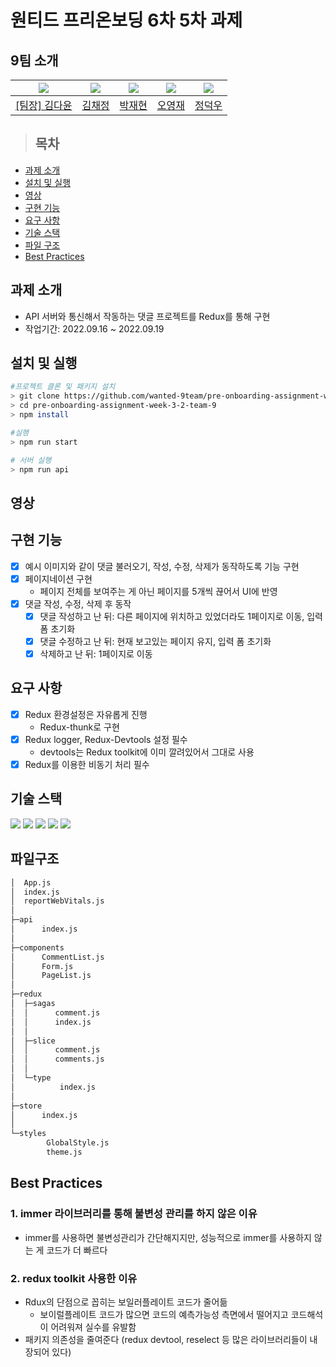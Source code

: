 # 원티드 프리온보딩 6차 5차 과제

## 9팀 소개

| <img src="https://avatars.githubusercontent.com/u/92010078?v=4"/> | <img src="https://avatars.githubusercontent.com/u/92101831?v=4"/> | <img src="https://avatars.githubusercontent.com/u/69101321?v=4"/> | <img src="https://avatars.githubusercontent.com/u/85508157?v=4"/> | <img src="https://avatars.githubusercontent.com/u/97271725?v=4"> |
| ----------------------------------------------------------------- | ----------------------------------------------------------------- | ----------------------------------------------------------------- | ----------------------------------------------------------------- | ---------------------------------------------------------------- |
| <a href="https://github.com/many-yun">[팀장] 김다윤</a>           | <a href="https://github.com/blcklamb">김채정</a>                  | <a href="https://github.com/jaehyeon74">박재현</a>                | <a href="https://github.com/sacultang">오영재</a>                 | <a href="https://github.com/jungdeokwoo">정덕우</a>              |

> ## 목차

- [과제 소개](#과제-소개)
- [설치 및 실행](#설치-및-실행)
- [영상](#영상)
- [구현 기능](#구현-기능)
- [요구 사항](#요구-사항)
- [기술 스택](#기술-스택)
- [파일 구조](#파일-구조)
- [Best Practices](#best-practices)

## 과제 소개

- API 서버와 통신해서 작동하는 댓글 프로젝트를 Redux를 통해 구현
- 작업기간: 2022.09.16 ~ 2022.09.19

## 설치 및 실행

```bash
#프로젝트 클론 및 패키지 설치
> git clone https://github.com/wanted-9team/pre-onboarding-assignment-week-3-2-team-9.git
> cd pre-onboarding-assignment-week-3-2-team-9
> npm install

#실행
> npm run start

# 서버 실행
> npm run api
```

## 영상

## 구현 기능

- [x] 예시 이미지와 같이 댓글 불러오기, 작성, 수정, 삭제가 동작하도록 기능 구현
- [x] 페이지네이션 구현
  - 페이지 전체를 보여주는 게 아닌 페이지를 5개씩 끊어서 UI에 반영
- [x] 댓글 작성, 수정, 삭제 후 동작
  - [x] 댓글 작성하고 난 뒤: 다른 페이지에 위치하고 있었더라도 1페이지로 이동, 입력 폼 초기화
  - [x] 댓글 수정하고 난 뒤: 현재 보고있는 페이지 유지, 입력 폼 초기화
  - [x] 삭제하고 난 뒤: 1페이지로 이동

## 요구 사항

- [x] Redux 환경설정은 자유롭게 진행
  - Redux-thunk로 구현
- [x] Redux logger, Redux-Devtools 설정 필수
  - devtools는 Redux toolkit에 이미 깔려있어서 그대로 사용
- [x] Redux를 이용한 비동기 처리 필수

## 기술 스택

<div>
<img src="https://img.shields.io/badge/React-61DAFB?style=for-the-badge&logo=react&logoColor=white"/>
<img src="https://img.shields.io/badge/Redux-764ABC?style=for-the-badge&logo=redux&logoColor=white"/>
<img src="https://img.shields.io/badge/Redux saga-999999?style=for-the-badge&logo=reduxsaga&logoColor=white"/>
<img src="https://img.shields.io/badge/JavaScript-F7DF1E?style=for-the-badge&logo=javascript&logoColor=white"/>
<img src="https://img.shields.io/badge/styled components-DB7093?style=for-the-badge&logo=styledcomponents&logoColor=white"/>
</div>

## 파일구조

```bash
│  App.js
│  index.js
│  reportWebVitals.js
│
├─api
│      index.js
│
├─components
│      CommentList.js
│      Form.js
│      PageList.js
│
├─redux
│  ├─sagas
│  │      comment.js
│  │      index.js
│  │
│  ├─slice
│  │      comment.js
│  │      comments.js
│  │
│  └─type
│          index.js
│
├─store
│      index.js
│
└─styles
        GlobalStyle.js
        theme.js
```

## Best Practices

### 1. immer 라이브러리를 통해 불변성 관리를 하지 않은 이유

- immer를 사용하면 불변성관리가 간단해지지만, 성능적으로 immer를 사용하지 않는 게 코드가 더 빠르다

### 2. redux toolkit 사용한 이유

- Rdux의 단점으로 꼽히는 보일러플레이트 코드가 줄어듦
  - 보이럴플레이트 코드가 많으면 코드의 예측가능성 측면에서 떨어지고 코드해석이 어려워져 실수를 유발함
- 패키지 의존성을 줄여준다 (redux devtool, reselect 등 많은 라이브러리들이 내장되어 있다)
